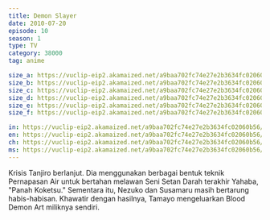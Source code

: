 ```yaml
---
title: Demon Slayer
date: 2010-07-20
episode: 10
season: 1
type: TV
category: 38000
tag: anime

size_a: https://vuclip-eip2.akamaized.net/a9baa702fc74e27e2b3634fc02060b56/vp63207_V20200929110705/hlsc_e2931_2.m3u8
size_b: https://vuclip-eip2.akamaized.net/a9baa702fc74e27e2b3634fc02060b56/vp63207_V20200929110705/hlsc_e2931_3.m3u8
size_c: https://vuclip-eip2.akamaized.net/a9baa702fc74e27e2b3634fc02060b56/vp63207_V20200929110705/hlsc_e2931_4.m3u8
size_d: https://vuclip-eip2.akamaized.net/a9baa702fc74e27e2b3634fc02060b56/vp63207_V20200929110705/hlsc_e2931_5.m3u8
size_e: https://vuclip-eip2.akamaized.net/a9baa702fc74e27e2b3634fc02060b56/vp63207_V20200929110705/hlsc_e2931_6.m3u8
size_f: https://vuclip-eip2.akamaized.net/a9baa702fc74e27e2b3634fc02060b56/vp63207_V20200929110705/hlsc_e2931_7.m3u8

in: https://vuclip-eip2.akamaized.net/a9baa702fc74e27e2b3634fc02060b56/id.vtt
en: https://vuclip-eip2.akamaized.net/a9baa702fc74e27e2b3634fc02060b56/en.vtt
ch: https://vuclip-eip2.akamaized.net/a9baa702fc74e27e2b3634fc02060b56/zh-TW.vtt
ms: https://vuclip-eip2.akamaized.net/a9baa702fc74e27e2b3634fc02060b56/ms.vtt
---
```

Krisis Tanjiro berlanjut. Dia menggunakan berbagai bentuk teknik Pernapasan Air untuk bertahan melawan Seni Setan Darah terakhir Yahaba, "Panah Koketsu." Sementara itu, Nezuko dan Susamaru masih bertarung habis-habisan. Khawatir dengan hasilnya, Tamayo mengeluarkan Blood Demon Art miliknya sendiri.
